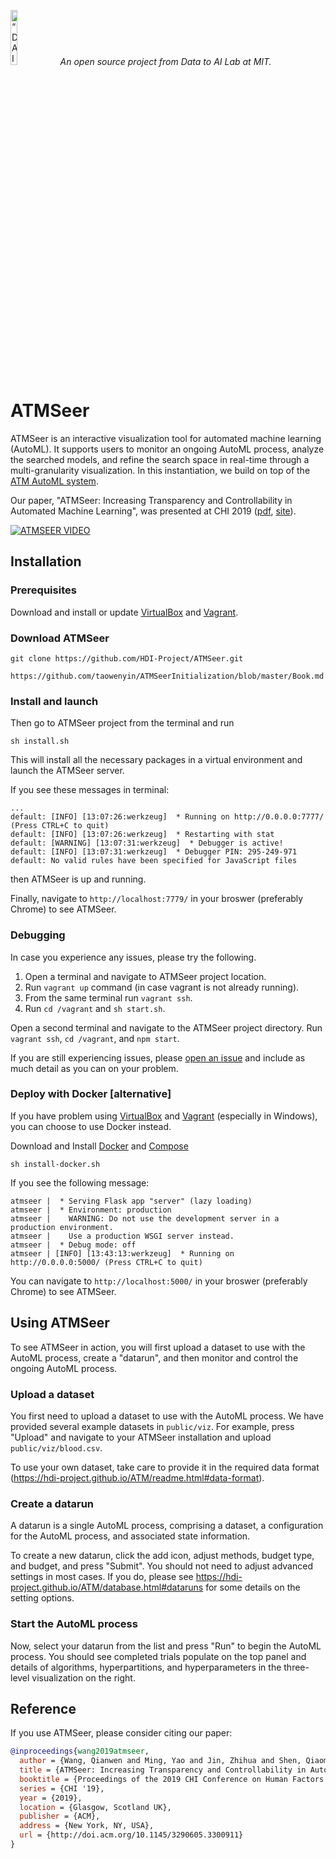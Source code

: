 <p align="left">
<img width=15% src="https://dai.lids.mit.edu/wp-content/uploads/2018/06/Logo_DAI_highres.png" alt=“DAI-Lab” />
<i>An open source project from Data to AI Lab at MIT.</i>
</p>



# ATMSeer

ATMSeer is an interactive visualization tool for automated machine learning (AutoML). It supports users to monitor an ongoing AutoML process, analyze the searched models, and refine the search space in real-time through a multi-granularity visualization. In this instantiation, we build on top of the [ATM AutoML system](https://github.com/HDI-Project/ATM).

Our paper, "ATMSeer: Increasing Transparency and Controllability in Automated Machine Learning", was presented at CHI 2019 ([pdf](https://arxiv.org/abs/1902.05009), [site](https://dai.lids.mit.edu/projects/atmseer/)).

[![ATMSEER VIDEO](https://img.youtube.com/vi/7QwN3mmiCzY/0.jpg)](http://www.youtube.com/watch?v=7QwN3mmiCzY "Video Title")

## Installation

### Prerequisites

Download and install or update [VirtualBox](https://www.virtualbox.org/wiki/Downloads) and [Vagrant](https://www.vagrantup.com/downloads.html).

### Download ATMSeer

```
git clone https://github.com/HDI-Project/ATMSeer.git

https://github.com/taowenyin/ATMSeerInitialization/blob/master/Book.md

```

### Install and launch

Then go to ATMSeer project from the terminal and run

```
sh install.sh
```

This will install all the necessary packages in a virtual environment and launch the ATMSeer server.

If you see these messages in terminal:

```
...
default: [INFO] [13:07:26:werkzeug]  * Running on http://0.0.0.0:7777/ (Press CTRL+C to quit)
default: [INFO] [13:07:26:werkzeug]  * Restarting with stat
default: [WARNING] [13:07:31:werkzeug]  * Debugger is active!
default: [INFO] [13:07:31:werkzeug]  * Debugger PIN: 295-249-971
default: No valid rules have been specified for JavaScript files

```
then ATMSeer is up and running.

Finally, navigate to `http://localhost:7779/` in your broswer (preferably Chrome) to see ATMSeer.

### Debugging

In case you experience any issues, please try the following.

1. Open a terminal and navigate to ATMSeer project location.
2. Run `vagrant up` command (in case vagrant is not already running).
3. From the same terminal run `vagrant ssh`.
4. Run `cd /vagrant` and `sh start.sh`.

Open a second terminal and navigate to the ATMSeer project directory.
Run `vagrant ssh`, `cd /vagrant`, and `npm start`.

If you are still experiencing issues, please [open an issue](https://github.com/HDI-Project/ATMSeer/issues/new) and include as much detail as you can on your problem.

### Deploy with Docker [alternative]

If you have problem using [VirtualBox](https://www.virtualbox.org/wiki/Downloads) and [Vagrant](https://www.vagrantup.com/downloads.html) (especially in Windows), you can choose to use Docker instead.

Download and Install [Docker](https://docs.docker.com/install/) and [Compose](https://docs.docker.com/compose/install/)

```
sh install-docker.sh
```

If you see the following message:

```
atmseer |  * Serving Flask app "server" (lazy loading)
atmseer |  * Environment: production
atmseer |    WARNING: Do not use the development server in a production environment.
atmseer |    Use a production WSGI server instead.
atmseer |  * Debug mode: off
atmseer | [INFO] [13:43:13:werkzeug]  * Running on http://0.0.0.0:5000/ (Press CTRL+C to quit)
```

You can navigate to `http://localhost:5000/` in your broswer (preferably Chrome) to see ATMSeer.



## Using ATMSeer

To see ATMSeer in action, you will first upload a dataset to use with the AutoML process, create a "datarun", and then monitor and control the ongoing AutoML process.

### Upload a dataset

You first need to upload a dataset to use with the AutoML process. We have provided several example datasets in `public/viz`. For example, press "Upload" and navigate to your ATMSeer installation and upload `public/viz/blood.csv`.

To use your own dataset, take care to provide it in the required data format (https://hdi-project.github.io/ATM/readme.html#data-format).

### Create a datarun

A datarun is a single AutoML process, comprising a dataset, a configuration for the AutoML process, and associated state information.

To create a new datarun, click the add icon, adjust methods, budget type, and budget, and press "Submit". You should not need to adjust advanced settings in most cases. If you do, please see https://hdi-project.github.io/ATM/database.html#dataruns for some details on the setting options.

### Start the AutoML process

Now, select your datarun from the list and press "Run" to begin the AutoML process. You should see completed trials populate on the top panel and details of algorithms, hyperpartitions, and hyperparameters in the three-level visualization on the right.

## Reference

If you use ATMSeer, please consider citing our paper:

``` bibtex
@inproceedings{wang2019atmseer,
  author = {Wang, Qianwen and Ming, Yao and Jin, Zhihua and Shen, Qiaomu and Liu, Dongyu and Smith, Micah J. and Veeramachaneni, Kalyan and Qu, Huamin},
  title = {ATMSeer: Increasing Transparency and Controllability in Automated Machine Learning},
  booktitle = {Proceedings of the 2019 CHI Conference on Human Factors in Computing Systems},
  series = {CHI '19},
  year = {2019},
  location = {Glasgow, Scotland UK},
  publisher = {ACM},
  address = {New York, NY, USA},
  url = {http://doi.acm.org/10.1145/3290605.3300911}
}
```
